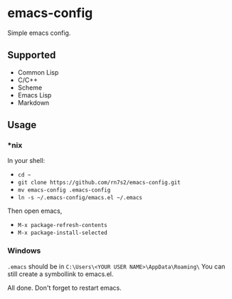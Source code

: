 # emacs-config

Simple emacs config.

## Supported
- Common Lisp
- C/C++
- Scheme
- Emacs Lisp
- Markdown

## Usage
### *nix
In your shell:

- `cd ~`
- `git clone https://github.com/rn7s2/emacs-config.git`
- `mv emacs-config .emacs-config`
- `ln -s ~/.emacs-config/emacs.el ~/.emacs`

Then open emacs,

- `M-x package-refresh-contents`
- `M-x package-install-selected`

### Windows
`.emacs` should be in `C:\Users\<YOUR USER NAME>\AppData\Roaming\`
You can still create a symbollink to emacs.el.

All done. Don't forget to restart emacs.
